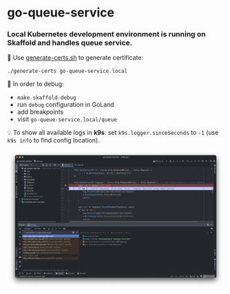 # go-queue-service

### Local Kubernetes development environment is running on Skaffold and handles queue service.

📌 Use <a href="https://raw.githubusercontent.com/oleksiivelychko/laravel-starter-kit/main/.docker/shell/generate-certs.sh">generate-certs.sh</a> to generate certificate:
```
./generate-certs go-queue-service.local
```

📌 In order to debug:
- `make skaffold-debug`
- run `debug` configuration in GoLand
- add breakpoints
- visit `go-queue-service.local/queue`

💡 To show all available logs in **k9s**: set `k9s.logger.sinceSeconds` to `-1` (use `k9s info` to find config location).

![Debugging an application using Skaffold and Delve](social_preview.png)

